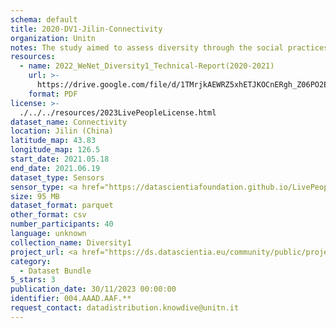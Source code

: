 ```yaml
---
schema: default
title: 2020-DV1-Jilin-Connectivity
organization: Unitn
notes: The study aimed to assess diversity through the social practices and daily behaviors of university students from eight different countries. The research was carried out in two phases. Initially, a large sample of students from Denmark, Italy, Mongolia, Paraguay, the United Kingdom, China, Mexico, and India, completed a survey on their social practices, as well as their socio-demographic, cultural, and psychological elements. In the second phase, a sub-sample of the respondents engaged in a four-week data collection by using an innovative smartphone application called iLog. This app collected data from thirty-four smartphone sensors around the clock, allowing for an in-depth investigation into the diversity and daily routines of university students across countries, both synchronically and diachronically.
resources:
  - name: 2022_WeNet_Diversity1_Technical-Report(2020-2021)
    url: >-
      https://drive.google.com/file/d/1TMrjkAEWRZ5xhETJKOCnERgh_Z06PO2E/view?usp=drive_link
    format: PDF
license: >-
  ./../../resources/2023LivePeopleLicense.html
dataset_name: Connectivity
location: Jilin (China)
latitude_map: 43.83
longitude_map: 126.5
start_date: 2021.05.18
end_date: 2021.06.19
dataset_type: Sensors
sensor_type: <a href="https://datascientiafoundation.github.io/LivePeople/datasets/2020-DV1-Jilin-Cellular%20Network/"> cellular network</a>, <a href="https://datascientiafoundation.github.io/LivePeople/datasets/2020-DV1-Jilin-Wifi%20Networks%20Event/">wifi networks</a>, <a href="https://datascientiafoundation.github.io/LivePeople/datasets/2020-DV1-Jilin-Wifi%20Networks%20Event/">wifi</a>,  <a href="https://datascientiafoundation.github.io/LivePeople/datasets/2020-DV1-Jilin-Bluetooth%20Normal%20Event/">bluetooth normal event</a>,  <a href="https://datascientiafoundation.github.io/LivePeople/datasets/2020-DV1-Jilin-Bluetooth%20Low%20Energy%20Event/">bluetooth low energy event</a>
size: 95 MB
dataset_format: parquet
other_format: csv
number_participants: 40
language: unknown
collection_name: Diversity1
project_url: <a href="https://ds.datascientia.eu/community/public/projects/923b2c1c-166c-4f53-a274-c9d6eaa5ad4f">https://ds.datascientia.eu/community/public/projects/923b2c1c-166c-4f53-a274-c9d6eaa5ad4f</a>
category:
  - Dataset Bundle
5_stars: 3
publication_date: 30/11/2023 00:00:00
identifier: 004.AAAD.AAF.**
request_contact: datadistribution.knowdive@unitn.it
---
```

